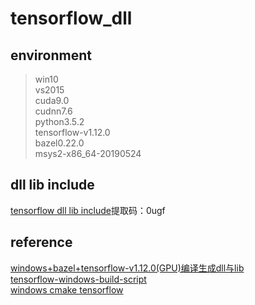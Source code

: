 # tensorflow_dll             

## environment
>win10             
>vs2015            
>cuda9.0            
>cudnn7.6            
>python3.5.2              
>tensorflow-v1.12.0               
>bazel0.22.0       
>msys2-x86_64-20190524                    

## dll lib include
[tensorflow dll lib include](https://pan.baidu.com/s/1oEVioQHMHOiC3oHKivlLmA#list/path=%2F)提取码：0ugf                   

## reference      
[windows+bazel+tensorflow-v1.12.0(GPU)编译生成dll与lib](https://blog.csdn.net/qq_35975447/article/details/91986142)                         
[tensorflow-windows-build-script](https://github.com/guikarist/tensorflow-windows-build-script)                 
[windows cmake tensorflow](https://blog.csdn.net/qq_35975447/article/details/91986142)      
           
